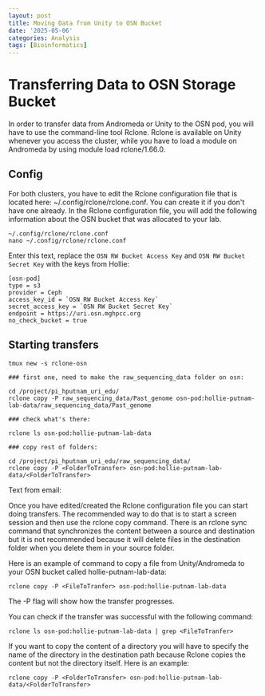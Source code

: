 ```yaml
---
layout: post
title: Moving Data from Unity to OSN Bucket 
date: '2025-05-06'
categories: Analysis
tags: [Bioinformatics]
---
```


# Transferring Data to OSN Storage Bucket

In order to transfer data from Andromeda or Unity to the OSN pod, you will have to use the command-line tool Rclone. Rclone is available on Unity whenever you access the cluster, while you have to load a module on Andromeda by using module load rclone/1.66.0.

## Config

For both clusters, you have to edit the Rclone configuration file that is located here: ~/.config/rclone/rclone.conf. You can create it if you don't have one already. In the Rclone configuration file, you will add the following information about the OSN bucket that was allocated to your lab. 

```
~/.config/rclone/rclone.conf
nano ~/.config/rclone/rclone.conf
```

Enter this text, replace the `OSN RW Bucket Access Key` and `OSN RW Bucket Secret Key` with the keys from Hollie:

```
[osn-pod]
type = s3
provider = Ceph
access_key_id = `OSN RW Bucket Access Key`
secret_access_key = `OSN RW Bucket Secret Key`
endpoint = https://uri.osn.mghpcc.org
no_check_bucket = true 
```

## Starting transfers

```
tmux new -s rclone-osn

### first one, need to make the raw_sequencing_data folder on osn:

cd /project/pi_hputnam_uri_edu/
rclone copy -P raw_sequencing_data/Past_genome osn-pod:hollie-putnam-lab-data/raw_sequencing_data/Past_genome

### check what's there:

rclone ls osn-pod:hollie-putnam-lab-data 

### copy rest of folders:

cd /project/pi_hputnam_uri_edu/raw_sequencing_data/
rclone copy -P <FolderToTransfer> osn-pod:hollie-putnam-lab-data/<FolderToTransfer>
```

Text from email:

   Once you have edited/created the Rclone configuration file you can start doing transfers. The recommended way to do that is to start a screen session and then use the rclone copy command. There is an rclone sync command that synchronizes the content between a source and destination but it is not recommended because it will delete files in the destination folder when you delete them in your source folder. 

   Here is an example of command to copy a file from Unity/Andromeda to your OSN bucket called hollie-putnam-lab-data:

   `rclone copy -P <FileToTranfer> osn-pod:hollie-putnam-lab-data`

   The -P flag will show how the transfer progresses.

   You can check if the transfer was successful with the following command:

   `rclone ls osn-pod:hollie-putnam-lab-data | grep <FileToTranfer>`

   If you want to copy the content of a directory you will have to specify the name of the directory in the destination path because Rclone copies the content but not the directory itself. Here is an example:

   `rclone copy -P <FolderToTransfer> osn-pod:hollie-putnam-lab-data/<FolderToTransfer>`
